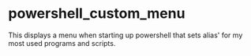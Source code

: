 powershell_custom_menu
======================

This displays a menu when starting up powershell that sets alias' for my most used programs and scripts.